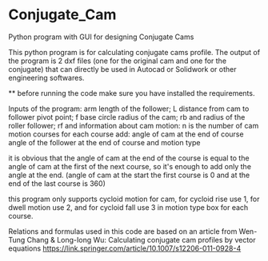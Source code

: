 # Conjugate_Cam
Python program with GUI for designing Conjugate Cams

This python program is for calculating conjugate cams profile.
The output of the program is 2 dxf files (one for the original cam and one for the conjugate) that
  can directly be used in Autocad or Solidwork or other engineering softwares.
  
** before running the code make sure you have installed the requirements.


Inputs of the program:
	arm length of the follower; L
	distance from cam to follower pivot point; f
	base circle radius of the cam; rb
	and radius of the roller follower; rf
and information about cam motion:
	n is the number of cam motion courses
	for each course add:
		angle of cam at the end of course
		angle of the follower at the end of course
		and motion type

it is obvious that the angle of cam at the end of the course is equal to the angle of cam at the first of the next course, so it's enough to add only the angle at the end. (angle of cam at the start the first course is 0 and at the end of the last course is 360)    

this program only supports cycloid motion for cam, for cycloid rise use 1, for dwell motion use 2, and for cycloid fall use 3 in motion type box for each course.

Relations and formulas used in this code are based on an article from Wen-Tung Chang & Long-Iong Wu: Calculating conjugate cam profiles by vector equations
https://link.springer.com/article/10.1007/s12206-011-0928-4
